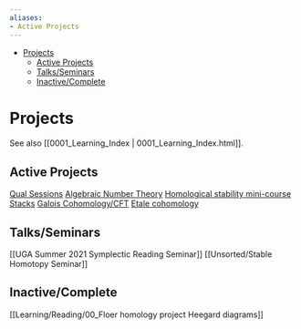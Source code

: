 ```yaml
---
aliases:
- Active Projects
---
```


-   [Projects](#projects)
    -   [Active Projects](#active-projects)
    -   [Talks/Seminars](#talksseminars)
    -   [Inactive/Complete](#inactivecomplete)














# Projects

See also [[0001_Learning_Index | 0001_Learning_Index.html]].

## Active Projects

[Qual Sessions](https://www.notion.so/Quals-3f69c033059a4b7182d60e62972c8ca4) [Algebraic Number Theory](https://www.notion.so/Algebraic-Number-Theory-6466bd6be32d4b689c128af5bced4a34) [Homological stability mini-course](https://s.wayne.edu/echt/echt-minicourses/) [Stacks](https://www.notion.so/Stacks-and-Moduli-Spaces-4a8d1db0396149a7a1b637a931774333) [Galois Cohomology/CFT](https://www.notion.so/Galois-Cohomology-05c910f00aa348158b98233eba8f6f14) [Etale cohomology](https://www.notion.so/tale-Cohomology-b244ad095cb8480e8a1a76b2b095636f)

## Talks/Seminars

\[\[UGA Summer 2021 Symplectic Reading Seminar\]\] \[\[Unsorted/Stable Homotopy Seminar\]\]

## Inactive/Complete

\[\[Learning/Reading/00_Floer homology project Heegard diagrams\]\]
